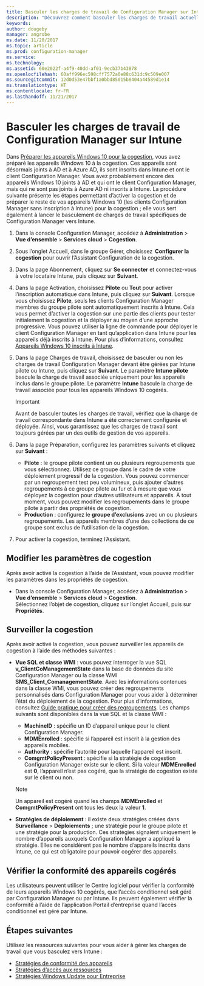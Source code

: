 ```yaml
---
title: Basculer les charges de travail de Configuration Manager sur Intune
description: "Découvrez comment basculer les charges de travail actuellement gérées par Configuration Manager vers Microsoft Intune."
keywords: 
author: dougeby
manager: angrobe
ms.date: 11/20/2017
ms.topic: article
ms.prod: configuration-manager
ms.service: 
ms.technology: 
ms.assetid: 60e2022f-a4f9-40dd-af01-9ecb37b43878
ms.openlocfilehash: 60aff996ec598cff7572a0e88c631dc9c509e007
ms.sourcegitcommit: 12d0d53e47bbf1a0bbd85015b8404a44589d1e14
ms.translationtype: HT
ms.contentlocale: fr-FR
ms.lasthandoff: 11/21/2017
---
```

# <a name="switch-configuration-manager-workloads-to-intune"></a>Basculer les charges de travail de Configuration Manager sur Intune
Dans [Préparer les appareils Windows 10 pour la cogestion](co-management-prepare.md), vous avez préparé les appareils Windows 10 à la cogestion. Ces appareils sont désormais joints à AD et à Azure AD, ils sont inscrits dans Intune et ont le client Configuration Manager. Vous avez probablement encore des appareils Windows 10 joints à AD et qui ont le client Configuration Manager, mais qui ne sont pas joints à Azure AD ni inscrits à Intune. La procédure suivante présente les étapes permettant d’activer la cogestion et de préparer le reste de vos appareils Windows 10 (les clients Configuration Manager sans inscription à Intune) pour la cogestion ; elle vous sert également à lancer le basculement de charges de travail spécifiques de Configuration Manager vers Intune.

1. Dans la console Configuration Manager, accédez à **Administration** > **Vue d’ensemble** > **Services cloud** > **Cogestion**.    
2. Sous l’onglet Accueil, dans le groupe Gérer, choisissez  **Configurer la cogestion** pour ouvrir l’Assistant Configuration de la cogestion.    
3. Dans la page Abonnement, cliquez sur **Se connecter** et connectez-vous à votre locataire Intune, puis cliquez sur **Suivant**.   
4. Dans la page Activation, choisissez **Pilote** ou **Tout** pour activer l’inscription automatique dans Intune, puis cliquez sur **Suivant**. Lorsque vous choisissez **Pilote**, seuls les clients Configuration Manager membres du groupe pilote sont automatiquement inscrits à Intune. Cela vous permet d’activer la cogestion sur une partie des clients pour tester initialement la cogestion et la déployer au moyen d’une approche progressive. Vous pouvez utiliser la ligne de commande pour déployer le client Configuration Manager en tant qu’application dans Intune pour les appareils déjà inscrits à Intune. Pour plus d’informations, consultez [Appareils Windows 10 inscrits à Intune](co-management-prepare.md#windows-10-devices-enrolled-in-intune).
5. Dans la page Charges de travail, choisissez de basculer ou non les charges de travail Configuration Manager devant être gérées par Intune pilote ou Intune, puis cliquez sur **Suivant**. Le paramètre **Intune pilote** bascule la charge de travail associée uniquement pour les appareils inclus dans le groupe pilote. Le paramètre **Intune** bascule la charge de travail associée pour tous les appareils Windows 10 cogérés. 
        
   > [!Important]    
   > Avant de basculer toutes les charges de travail, vérifiez que la charge de travail correspondante dans Intune a été correctement configurée et déployée. Ainsi, vous garantissez que les charges de travail sont toujours gérées par un des outils de gestion de vos appareils.   
1. Dans la page Préparation, configurez les paramètres suivants et cliquez sur **Suivant** :
    - **Pilote** : le groupe pilote contient un ou plusieurs regroupements que vous sélectionnez. Utilisez ce groupe dans le cadre de votre déploiement progressif de la cogestion. Vous pouvez commencer par un regroupement test peu volumineux, puis ajouter d’autres regroupements à ce groupe pilote au fur et à mesure que vous déployez la cogestion pour d’autres utilisateurs et appareils. À tout moment, vous pouvez modifier les regroupements dans le groupe pilote à partir des propriétés de cogestion.
    - **Production** : configurez le **groupe d’exclusions** avec un ou plusieurs regroupements. Les appareils membres d’une des collections de ce groupe sont exclus de l’utilisation de la cogestion. 
2. Pour activer la cogestion, terminez l’Assistant.  

## <a name="modify-your-co-management-settings"></a>Modifier les paramètres de cogestion
Après avoir activé la cogestion à l’aide de l’Assistant, vous pouvez modifier les paramètres dans les propriétés de cogestion.  
- Dans la console Configuration Manager, accédez à **Administration** > **Vue d’ensemble** > **Services cloud** > **Cogestion**.  
Sélectionnez l’objet de cogestion, cliquez sur l’onglet Accueil, puis sur **Propriétés**. 

## <a name="monitor-co-management"></a>Surveiller la cogestion
Après avoir activé la cogestion, vous pouvez surveiller les appareils de cogestion à l’aide des méthodes suivantes :
- **Vue SQL et classe WMI** : vous pouvez interroger la vue SQL **v&#95;ClientCoManagementState** dans la base de données du site Configuration Manager ou la classe WMI **SMS&#95;Client&#95;ComanagementState**. Avec les informations contenues dans la classe WMI, vous pouvez créer des regroupements personnalisés dans Configuration Manager pour vous aider à déterminer l’état du déploiement de la cogestion. Pour plus d’informations, consultez [Guide pratique pour créer des regroupements](/sccm/core/clients/manage/collections/create-collections). Les champs suivants sont disponibles dans la vue SQL et la classe WMI : 
    - **MachineID** : spécifie un ID d’appareil unique pour le client Configuration Manager.
    - **MDMEnrolled** : spécifie si l’appareil est inscrit à la gestion des appareils mobiles. 
    - **Authority** : spécifie l’autorité pour laquelle l’appareil est inscrit.
    - **ComgmtPolicyPresent** : spécifie si la stratégie de cogestion Configuration Manager existe sur le client. Si la valeur **MDMEnrolled** est **0**, l’appareil n’est pas cogéré, que la stratégie de cogestion existe sur le client ou non.

   > [!Note]    
   > Un appareil est cogéré quand les champs **MDMEnrolled** et **ComgmtPolicyPresent** ont tous les deux la valeur **1**.

- **Stratégies de déploiement** : il existe deux stratégies créées dans **Surveillance** > **Déploiements** ; une stratégie pour le groupe pilote et une stratégie pour la production. Ces stratégies signalent uniquement le nombre d’appareils auxquels Configuration Manager a appliqué la stratégie. Elles ne considèrent pas le nombre d’appareils inscrits dans Intune, ce qui est obligatoire pour pouvoir cogérer des appareils.  

## <a name="check-compliance-for-co-managed-devices"></a>Vérifier la conformité des appareils cogérés
Les utilisateurs peuvent utiliser le Centre logiciel pour vérifier la conformité de leurs appareils Windows 10 cogérés, que l’accès conditionnel soit géré par Configuration Manager ou par Intune. Ils peuvent également vérifier la conformité à l’aide de l’application Portail d’entreprise quand l’accès conditionnel est géré par Intune.

## <a name="next-steps"></a>Étapes suivantes
Utilisez les ressources suivantes pour vous aider à gérer les charges de travail que vous basculez vers Intune :
- [Stratégies de conformité des appareils](https://docs.microsoft.com/intune/device-compliance-get-started)
- [Stratégies d’accès aux ressources](https://docs.microsoft.com/intune/device-profiles)
- [Stratégies Windows Update pour Entreprise](https://docs.microsoft.com/intune/windows-update-for-business-configure)
